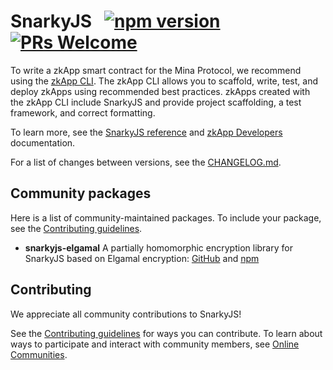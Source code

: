 # SnarkyJS &nbsp; [![npm version](https://img.shields.io/npm/v/snarkyjs.svg?style=flat)](https://www.npmjs.com/package/snarkyjs) [![PRs Welcome](https://img.shields.io/badge/PRs-welcome-brightgreen.svg)](https://github.com/o1-labs/snarkyjs/blob/main/CONTRIBUTING.md)

To write a zkApp smart contract for the Mina Protocol, we recommend using the [zkApp CLI](https://github.com/o1-labs/zkapp-cli). The zkApp CLI allows you to scaffold, write, test, and deploy zkApps using recommended best practices. zkApps created with the zkApp CLI include SnarkyJS and provide project scaffolding, a test framework, and correct formatting.

To learn more, see the [SnarkyJS reference](https://docs.minaprotocol.com/en/zkapps/snarkyjs-reference) and [zkApp Developers](https://docs.minaprotocol.com/zkapps) documentation.

For a list of changes between versions, see the [CHANGELOG.md](https://github.com/o1-labs/snarkyjs/blob/main/CHANGELOG.md).

## Community packages

Here is a list of community-maintained packages. To include your package, see the [Contributing guidelines](./CONTRIBUTING.md#creating-high-quality-community-packages).

- **snarkyjs-elgamal** A partially homomorphic encryption library for SnarkyJS based on Elgamal encryption: [GitHub](https://github.com/Trivo25/snarkyjs-elgamal) and [npm](https://www.npmjs.com/package/snarkyjs-elgamal) 

## Contributing

We appreciate all community contributions to SnarkyJS! 

See the [Contributing guidelines](https://github.com/o1-labs/snarkyjs/blob/main/CONTRIBUTING.md) for ways you can contribute. To learn about ways to participate and interact with community members, see [Online Communities](https://docs.minaprotocol.com/participate/online-communities).
